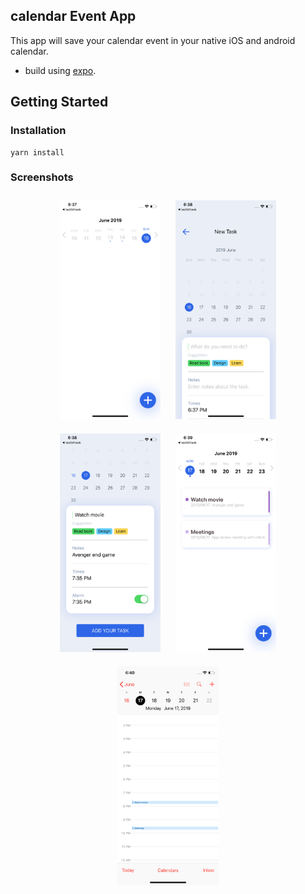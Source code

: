 ## calendar Event App

This app will save your calendar event in your native iOS and android calendar.

- build using [expo](https://expo.io).

## Getting Started

### Installation

```
yarn install
```

### Screenshots

<p align="center">
  <img src="./screenshots/screenshot1.png" alt="Sublime's custom image" height="350" style="padding: 10px;"/>
  <img src="./screenshots/screenshot2.png" alt="Sublime's custom image" height="350" style="padding: 10px;"/>
  <img src="./screenshots/screenshot3.png" alt="Sublime's custom image" height="350" style="padding: 10px;"/>
  <img src="./screenshots/screenshot4.png" alt="Sublime's custom image" height="350" style="padding: 10px;"/>
  <img src="./screenshots/screenshot5.png" alt="Sublime's custom image" height="350" style="padding: 10px;"/>
</p>
